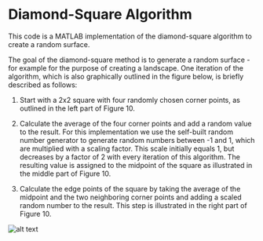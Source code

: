 # Diamond-Square Algorithm
This code is a MATLAB implementation of the diamond-square algorithm to create a random surface.

The goal of the diamond-square method is to generate a random surface - for example for the purpose of creating a landscape.
One iteration of the algorithm, which is also graphically outlined in the figure below, is briefly described as follows:

1. Start with a 2x2 square with four randomly chosen corner points, as outlined in the left part
of Figure 10.

2. Calculate the average of the four corner points and add a random value to the result. For this
implementation we use the self-built random number generator to generate random numbers
between -1 and 1, which are multiplied with a scaling factor. This scale initially equals 1,
but decreases by a factor of 2 with every iteration of this algorithm. The resulting value is
assigned to the midpoint of the square as illustrated in the middle part of Figure 10.
3. Calculate the edge points of the square by taking the average of the midpoint and the two
neighboring corner points and adding a scaled random number to the result. This step is
illustrated in the right part of Figure 10.

![alt text](https://raw.githubusercontent.com/saskiacaspari/diam_square_algorithm/master/media/img.png)
